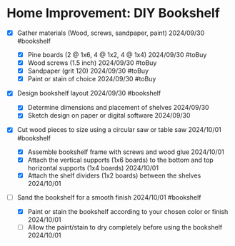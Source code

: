# Home Improvement: DIY Bookshelf

- [X] Gather materials (Wood, screws, sandpaper, paint) 2024/09/30 #bookshelf

  - [X] Pine boards (2 @ 1x6, 4 @ 1x2, 4 @ 1x4) 2024/09/30 #toBuy
  - [X] Wood screws (1.5 inch) 2024/09/30 #toBuy
  - [X] Sandpaper (grit 120) 2024/09/30 #toBuy
  - [X] Paint or stain of choice 2024/09/30 #toBuy

- [X] Design bookshelf layout 2024/09/30 #bookshelf

  - [X] Determine dimensions and placement of shelves 2024/09/30
  - [X] Sketch design on paper or digital software 2024/09/30

- [X] Cut wood pieces to size using a circular saw or table saw 2024/10/01 #bookshelf

  - [X] Assemble bookshelf frame with screws and wood glue 2024/10/01
  - [X] Attach the vertical supports (1x6 boards) to the bottom and top horizontal supports (1x4 boards) 2024/10/01
  - [X] Attach the shelf dividers (1x2 boards) between the shelves 2024/10/01

- [ ] Sand the bookshelf for a smooth finish 2024/10/01 #bookshelf
  - [X] Paint or stain the bookshelf according to your chosen color or finish 2024/10/01
  - [ ] Allow the paint/stain to dry completely before using the bookshelf 2024/10/01
